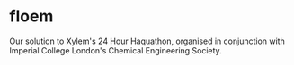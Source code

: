 # floem
Our solution to Xylem's 24 Hour Haquathon, organised in conjunction with Imperial College London's Chemical Engineering Society.
